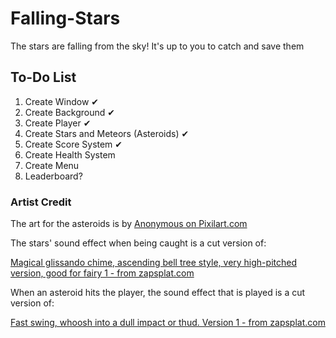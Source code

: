 # Falling-Stars
The stars are falling from the sky! It's up to you to catch and save them


## To-Do List
1. Create Window ✔
2. Create Background ✔
3. Create Player ✔
4. Create Stars and Meteors (Asteroids) ✔
5. Create Score System ✔
6. Create Health System
7. Create Menu
8. Leaderboard?


### Artist Credit

The art for the asteroids is by <a href= "https://www.pixilart.com/art/game-meteor-b59e616e93c5aac">Anonymous on Pixilart.com</a>

The stars' sound effect when being caught is a cut version of: 

<a href = "https://www.zapsplat.com/music/magical-glissando-chime-ascending-bell-tree-style-very-high-pitched-version-good-for-fairy-1/">Magical glissando chime, ascending bell tree style, very high-pitched version, good for fairy 1 - from zapsplat.com</a>

When an asteroid hits the player, the sound effect that is played is a cut version of:

<a href = "https://www.zapsplat.com/music/fast-swing-whoosh-into-a-dull-impact-or-thud-version-1/">Fast swing, whoosh into a dull impact or thud. Version 1 - from zapsplat.com</a>

